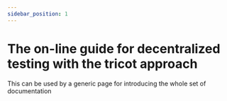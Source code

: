 ```yaml
---
sidebar_position: 1
---
```


# The on-line guide for decentralized testing with the tricot approach

This can be used by a generic page for introducing the whole set of documentation



